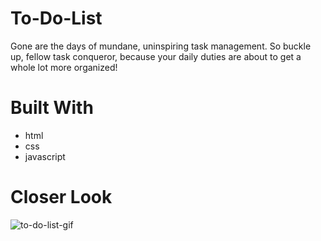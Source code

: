 # To-Do-List
Gone are the days of mundane, uninspiring task management. So buckle up, fellow task conqueror, because your daily duties are about to get a whole lot more organized!
# Built With
* html
* css
* javascript
# Closer Look
![to-do-list-gif](https://github.com/RobertxPearce/To-Do-List/assets/102342225/3c5a0f09-6364-4067-b155-0f67c7328823)
